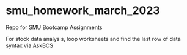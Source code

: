 # smu_homework_march_2023
Repo for SMU Bootcamp Assignments

For stock data analysis, loop worksheets and find the last row of data syntax via AskBCS
